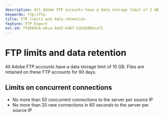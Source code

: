 ```yaml
---
description: All Adobe FTP accounts have a data storage limit of 2 GB (or 63 files). Files are retained on these FTP accounts for 90 days.
keywords: ftp;sftp
title: FTP limits and data retention
feature: FTP Export
exl-id: ffd6bdcb-ebca-4ad3-b467-5ab2b984ca72
---
```

# FTP limits and data retention

All Adobe FTP accounts have a data storage limit of 10 GB. Files are retained on these FTP accounts for 90 days.

## Limits on concurrent connections

* No more than 50 concurrent connections to the server per source IP
* No more than 20 new connections in 60 seconds to the server per source IP
